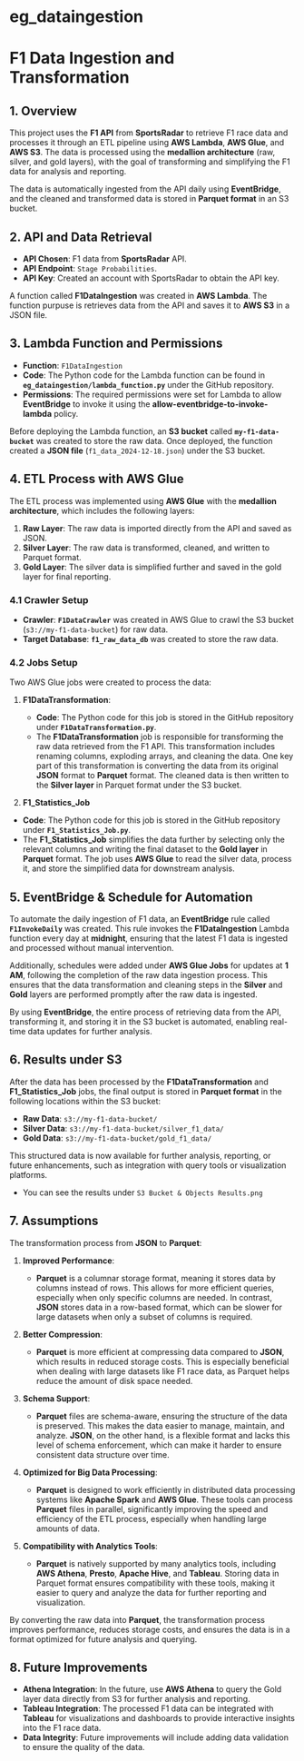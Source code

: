 # eg_dataingestion
# F1 Data Ingestion and Transformation

## 1. Overview

This project uses the **F1 API** from **SportsRadar** to retrieve F1 race data and processes it through an ETL pipeline using **AWS Lambda**, **AWS Glue**, and **AWS S3**. The data is processed using the **medallion architecture** (raw, silver, and gold layers), with the goal of transforming and simplifying the F1 data for analysis and reporting.

The data is automatically ingested from the API daily using **EventBridge**, and the cleaned and transformed data is stored in **Parquet format** in an S3 bucket. 

## 2. API and Data Retrieval

- **API Chosen**: F1 data from **SportsRadar** API.
- **API Endpoint**: `Stage Probabilities`.
- **API Key**: Created an account with SportsRadar to obtain the API key.
  
A function called **F1DataIngestion** was created in **AWS Lambda**. The function purpuse is retrieves data from the API and saves it to **AWS S3** in a JSON file. 

## 3. Lambda Function and Permissions

- **Function**: `F1DataIngestion`
- **Code**: The Python code for the Lambda function can be found in **`eg_dataingestion/lambda_function.py`** under the GitHub repository.
- **Permissions**: The required permissions were set for Lambda to allow **EventBridge** to invoke it using the **allow-eventbridge-to-invoke-lambda** policy.

Before deploying the Lambda function, an **S3 bucket** called **`my-f1-data-bucket`** was created to store the raw data. Once deployed, the function created a **JSON file** (`f1_data_2024-12-18.json`) under the S3 bucket.

## 4. ETL Process with AWS Glue

The ETL process was implemented using **AWS Glue** with the **medallion architecture**, which includes the following layers:

1. **Raw Layer**: The raw data is imported directly from the API and saved as JSON.
2. **Silver Layer**: The raw data is transformed, cleaned, and written to Parquet format.
3. **Gold Layer**: The silver data is simplified further and saved in the gold layer for final reporting.

### 4.1 Crawler Setup

- **Crawler**: **`F1DataCrawler`** was created in AWS Glue to crawl the S3 bucket (`s3://my-f1-data-bucket`) for raw data.
- **Target Database**: **`f1_raw_data_db`** was created to store the raw data.

### 4.2 Jobs Setup

Two AWS Glue jobs were created to process the data:

1. **F1DataTransformation**: 
   - **Code**: The Python code for this job is stored in the GitHub repository under **`F1DataTransformation.py`**.
   - The **F1DataTransformation** job is responsible for transforming the raw data retrieved from the F1 API. This transformation includes renaming columns, exploding arrays, and cleaning the data. One key part of this transformation is converting the data from its original **JSON** format to **Parquet** format. The cleaned data is then written to the **Silver layer** in Parquet format under the S3 bucket.

2. **F1_Statistics_Job**

 - **Code**: The Python code for this job is stored in the GitHub repository under **`F1_Statistics_Job.py`**.
 - The **F1_Statistics_Job** simplifies the data further by selecting only the relevant columns and writing the final dataset to the **Gold layer** in **Parquet** format. The job uses **AWS Glue** to read the silver data, process it, and store the simplified data for downstream analysis.

## 5. EventBridge & Schedule for Automation

To automate the daily ingestion of F1 data, an **EventBridge** rule called **`F1InvokeDaily`** was created. This rule invokes the **F1DataIngestion** Lambda function every day at **midnight**, ensuring that the latest F1 data is ingested and processed without manual intervention.

Additionally, schedules were added under **AWS Glue Jobs** for updates at **1 AM**, following the completion of the raw data ingestion process. This ensures that the data transformation and cleaning steps in the **Silver** and **Gold** layers are performed promptly after the raw data is ingested.

By using **EventBridge**, the entire process of retrieving data from the API, transforming it, and storing it in the S3 bucket is automated, enabling real-time data updates for further analysis.

## 6. Results under S3

After the data has been processed by the **F1DataTransformation** and **F1_Statistics_Job** jobs, the final output is stored in **Parquet format** in the following locations within the S3 bucket:

- **Raw Data**: `s3://my-f1-data-bucket/`
- **Silver Data**: `s3://my-f1-data-bucket/silver_f1_data/`
- **Gold Data**: `s3://my-f1-data-bucket/gold_f1_data/`

This structured data is now available for further analysis, reporting, or future enhancements, such as integration with query tools or visualization platforms.
- You can see the results under `S3 Bucket & Objects Results.png `

## 7. Assumptions

The transformation process from **JSON** to **Parquet**:

1. **Improved Performance**:
   - **Parquet** is a columnar storage format, meaning it stores data by columns instead of rows. This allows for more efficient queries, especially when only specific columns are needed. In contrast, **JSON** stores data in a row-based format, which can be slower for large datasets when only a subset of columns is required.

2. **Better Compression**:
   - **Parquet** is more efficient at compressing data compared to **JSON**, which results in reduced storage costs. This is especially beneficial when dealing with large datasets like F1 race data, as Parquet helps reduce the amount of disk space needed.

3. **Schema Support**:
   - **Parquet** files are schema-aware, ensuring the structure of the data is preserved. This makes the data easier to manage, maintain, and analyze. **JSON**, on the other hand, is a flexible format and lacks this level of schema enforcement, which can make it harder to ensure consistent data structure over time.

4. **Optimized for Big Data Processing**:
   - **Parquet** is designed to work efficiently in distributed data processing systems like **Apache Spark** and **AWS Glue**. These tools can process **Parquet** files in parallel, significantly improving the speed and efficiency of the ETL process, especially when handling large amounts of data.

5. **Compatibility with Analytics Tools**:
   - **Parquet** is natively supported by many analytics tools, including **AWS Athena**, **Presto**, **Apache Hive**, and **Tableau**. Storing data in Parquet format ensures compatibility with these tools, making it easier to query and analyze the data for further reporting and visualization.

By converting the raw data into **Parquet**, the transformation process improves performance, reduces storage costs, and ensures the data is in a format optimized for future analysis and querying.


## 8. Future Improvements

- **Athena Integration**: In the future, use **AWS Athena** to query the Gold layer data directly from S3 for further analysis and reporting.
- **Tableau Integration**: The processed F1 data can be integrated with **Tableau** for visualizations and dashboards to provide interactive insights into the F1 race data.
- **Data Integrity**: Future improvements will include adding data validation to ensure the quality of the data.
